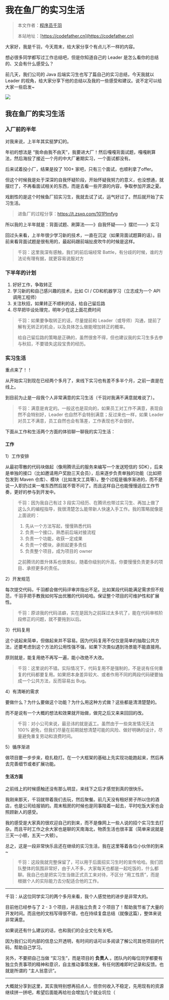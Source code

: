 # 我在鱼厂的实习生活

> 本文作者：[程序员千羽](https://yuyuanweb.feishu.cn/wiki/Abldw5WkjidySxkKxU2cQdAtnah)
>
> 本站地址：[https://codefather.cn](https://codefather.cn)

大家好，我是千羽，今天周末，给大家分享个有点儿不一样的内容。

想必很多同学都写过工作总结吧，但是你知道自己的 Leader 是怎么看你的总结的、又会有什么感受么？

前几天，我们公司的 Java 后端实习生也写了篇自己的实习总结，今天我就以 Leader 的视角，给大家分享下他的总结以及我的一些感受和建议。说不定可以给大家一些启发~

![](https://pic.yupi.icu/5563/202311041304948.png)

## 我在鱼厂的实习生活

### 入厂前的半年

对我来说，上半年其实挺梦幻的。

年初的想法是 “我命由我不由天”，我要进大厂！然后嘎嘎背面试题，嘎嘎刷算法，然后海投了接近一个月的中大厂暑期实习，一个面试都没有。

后来试着投小厂，结果是投了 100+ 家吧，只有三个面试，也顺利拿了offer。

但这个时候我是处于深深的自我怀疑阶段，开始怀疑我努力的意义，也没想通，就摆烂了，不再看面试相关的东西，而是去看一些开源的内容，争取参加开源之夏。

戏剧性的是这个时候鱼厂招实习生，我就去试了试，运气好过了。然后就开始了实习生活。

> 进鱼厂的过程分享：https://t.zsxq.com/101PImfyg

所以我的上半年就是：背面试题、刷算法——》自我怀疑——》摆烂——》实习

回过头来看，上半年很少学习新的技术，一直在沉淀（如果背面试题算的话）。目前来看背面试题是很有用的，最起码跟前端扯皮吹牛的时候是这样。

> 千羽：这里我深有感触，我们的前后端经常 Battle，有分歧的时候，谁的方法论有理有据，就更容易说服对方

###  下半年的计划

1. 好好工作，争取转正
2. 学习新的和自己感兴趣的技术，比如 CI / CD和机器学习（立志成为一个 API 调用工程师）
3. 关注秋招，如果转正不顺利的话，给自己留后路
4. 尽早把毕设处理完，明年少在这上面花费时间

> 千羽：如果要争取转正的话，尽量提前和 Leader（或导师）沟通，提前了解有无转正的机会，以及具体怎么做能增加转正的概率。
>
> 给自己留后路的策略是正确的，虽然很舍不得，但也建议我的实习生多去参与秋招，不要错失这段宝贵的经历。

###   实习生活

重点来了！！

从开始实习到现在已经两个多月了，来线下实习也有差不多半个月，之前一直是在线上。

到目前为止是一段我个人非常满意的实习生活（千羽对我满不满意就难说了）。

> 千羽：满意是肯定的。一般这也是双向的，如果员工对工作不满意，表现自然不会特别好，Leader 也自然不会特别满意；反过来也一样，如果 Leader 对员工不满意，员工自然也会有落差，工作表现也不会很好。

下面从工作和生活两个方面的体验聊一聊我的实习生活：

#### 工作

1）工作安排

从最初零散的代码块做起（像用腾讯云的服务来编写一个发送短信的 SDK），后来是单独的接口（比如邀请用户奖励三天会员），后来逐步负责单独的功能（比如把包发到 Maven 仓库）、模块（比如发文工具等）。整个过程是循序渐进的，而不是说一入职扔过来一堆东西然后就不管不问了。而且这样自己也能慢慢适应工作节奏，更好的参与到开发中。

> 千羽：因为我自己有过 3 段实习经历、在腾讯也带过实习生、再加上做了这么久的编程指导，我很清楚怎么能带新人快速入手工作。我的策略就像是上面说的：
>
> 1. 先从一个方法写起，慢慢熟悉代码
> 2. 负责一个接口，熟悉前后端对接流程
> 3. 负责一个功能，收获一定成果
> 4. 负责一个模块，承担起更多责任
> 5. 负责整个项目，成为项目的 owner
>
> 之前腾讯的晋升体系也很类似，随着你级别的升高，你要慢慢负责更多的项目、承担更多的责任。

2）开发规范

每次提交代码，千羽都会做代码评审并指出不足。比如某段代码能满足需求但不规范，千羽手把手教我如何写出优雅的代码哈哈。保证整个项目的可维护性和扩展性。

> 千羽：原谅我的代码洁癖，实在是因为之前踩过太多坑了，能在代码审核阶段修正的问题，就不要拖到以后。

3）代码复用

这个说起来简单，但做起来并不容易。因为代码复用不仅仅是简单的抽取公共方法，还要考虑到这个方法的公用性强不强，如果下次类似遇到场景能不能直接用。

原则就是，能复用绝不再写一遍，能小改绝不大改。

> 千羽：这里说的不错。实际情况下，代码复用不是强制的，不是说有任何重复的代码都要复用。如果把本身差异较大、或者作用不同的两段代码硬要抽成一个公共方法，反而容易出 Bug。

4）有清晰的需求

要做什么？为什么要做这个功能？为什么用这种方式做？这些都是清清楚楚的。

而不是说有一个大概的想法和效果就开始做，做完之后又来来回回的改。

> 千羽：对小公司来说，最忌讳的就是返工。虽然由于一些突发情况无法 100% 避免，但我们尽量在前期就想清楚可能的风险、做好明确的设计，尽量避免重复劳动和浪费时间。

5）循序渐进

做项目要一步步来，稳扎稳打。在一个大框架的基础上先实现功能跑起来，然后再去完善细节或者扩展功能。

#### 生活方面

之前线上的时候感触还没有那么明显，来线下之后才感觉到真的很快乐。

我刚来那天，千羽就带着我们去玩，然后聚餐。前几天没有租好房子所以住的酒店，也是公司给报销的。周末租房的时候也是同事陪着一起去，平时吃饭大家也会照顾新人的感受。

我的感受是大家真的很欢迎自己的到来，而不是像网上一些人说的招个实习生去打杂。而且平时工作之余大家也是聊的天南海北，物质生活也很丰富（简单来说就是三天一小顿，五天一大顿）。

总之，这是一段非常快乐且还在继续的实习生活，我在这里等着各位小伙伴的到来~

> 千羽：这段我就完整保留了，可以用于后面招实习生时的宣传哈哈。我们团队整体的氛围非常好，由于人不多，大家每天也都是一起吃饭的，什么都聊。我自己也是把实习生当做正式员工来对待，不区分 “用工性质”，而是根据个人的实际能力去分配适合他的工作。



------


千羽：从这位同学实习的两个多月来看，我个人感觉他的进步是非常大的。

目前他已经参与了 2 - 3 个项目，并且独立负责 2 个项目了！帮助我节省了大量的开发时间。而且他的文档写得很不错，也在持续复盘总结（就像这篇），整体来说非常满意。

如果说还有什么建议的话，也和我们的企业文化有关吧。

因为我们公司内部的信息公开透明，有时间的话可以多阅读了解公司其他项目的代码，帮助自己学习。

另外，不要把自己当做 “实习生”，而是项目的 **负责人** 。团队内的每位同学都要有独立负责事项的精神和意识，自主推动事情发展，有任何困难即时记录和反馈。也就是所谓的 “主人翁意识”。



------


大概就分享到这里，其实我特别想再招点人，但奈何收入不稳定，先用现有的资源继续拼一拼吧，希望后面能再给社会增加几个就业坑位（